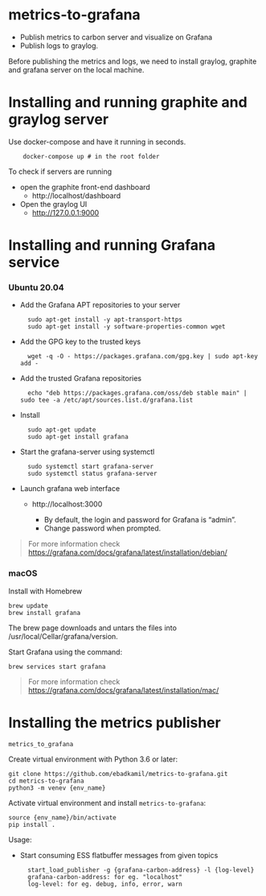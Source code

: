 # metrics-to-grafana
  - Publish metrics to carbon server and visualize on Grafana
  - Publish logs to graylog.

Before publishing the metrics and logs, we need to install graylog, graphite and grafana server on
the local machine.

# Installing and running graphite and graylog server

Use docker-compose and have it running in seconds.

        docker-compose up # in the root folder

To check if servers are running

* open the graphite front-end dashboard
  - http://localhost/dashboard
* Open the graylog UI
  - http://127.0.0.1:9000


# Installing and running Grafana service
### Ubuntu 20.04

* Add the Grafana APT repositories to your server

        sudo apt-get install -y apt-transport-https
        sudo apt-get install -y software-properties-common wget

* Add the GPG key to the trusted keys

        wget -q -O - https://packages.grafana.com/gpg.key | sudo apt-key add -

* Add the trusted Grafana repositories

        echo "deb https://packages.grafana.com/oss/deb stable main" | sudo tee -a /etc/apt/sources.list.d/grafana.list

* Install

        sudo apt-get update
        sudo apt-get install grafana

* Start the grafana-server using systemctl

        sudo systemctl start grafana-server
        sudo systemctl status grafana-server

* Launch grafana web interface

    - http://localhost:3000

        - By default, the login and password for Grafana is “admin”.
        - Change password when prompted.

> For more information check https://grafana.com/docs/grafana/latest/installation/debian/
### macOS

Install with Homebrew

    brew update
    brew install grafana

The brew page downloads and untars the files into /usr/local/Cellar/grafana/version.

Start Grafana using the command:

    brew services start grafana

> For more information check https://grafana.com/docs/grafana/latest/installation/mac/
# Installing the metrics publisher

`metrics_to_grafana`

Create virtual environment with Python 3.6 or later:

    git clone https://github.com/ebadkamil/metrics-to-grafana.git
    cd metrics-to-grafana
    python3 -m venev {env_name}

Activate virtual environment and install `metrics-to-grafana`:

    source {env_name}/bin/activate
    pip install .

Usage:

- Start consuming ESS flatbuffer messages from given topics

        start_load_publisher -g {grafana-carbon-address} -l {log-level}
        grafana-carbon-address: for eg. "localhost"
        log-level: for eg. debug, info, error, warn